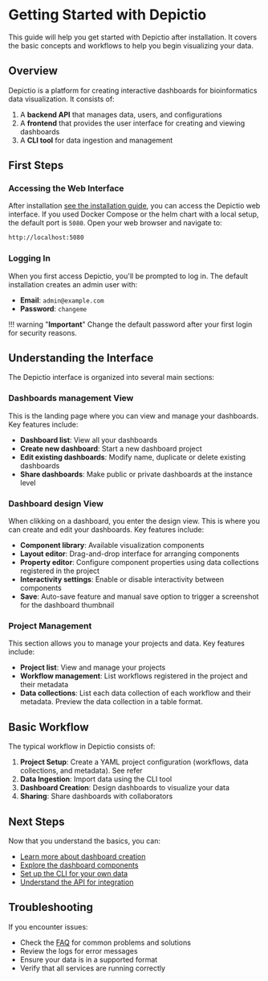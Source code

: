 # Getting Started with Depictio

This guide will help you get started with Depictio after installation. It covers the basic concepts and workflows to help you begin visualizing your data.

## Overview

Depictio is a platform for creating interactive dashboards for bioinformatics data visualization. It consists of:

1. A **backend API** that manages data, users, and configurations
2. A **frontend** that provides the user interface for creating and viewing dashboards
3. A **CLI tool** for data ingestion and management

## First Steps

### Accessing the Web Interface

After installation [see the installation guide](../installation/README.md), you can access the Depictio web interface. If you used Docker Compose or the helm chart with a local setup, the default port is `5080`. Open your web browser and navigate to:

```bash
http://localhost:5080
```

### Logging In

When you first access Depictio, you'll be prompted to log in. The default installation creates an admin user with:

- **Email**: `admin@example.com`
- **Password**: `changeme`

<!-- markdownlint-disable MD046 -->
!!! warning "**Important**"
    Change the default password after your first login for security reasons.
<!-- markdownlint-enable MD046 -->

## Understanding the Interface

The Depictio interface is organized into several main sections:

### Dashboards management View

This is the landing page where you can view and manage your dashboards. Key features include:

- **Dashboard list**: View all your dashboards
- **Create new dashboard**: Start a new dashboard project
- **Edit existing dashboards**: Modify name, duplicate or delete existing dashboards
- **Share dashboards**: Make public or private dashboards at the instance level

### Dashboard design View

When clikking on a dashboard, you enter the design view. This is where you can create and edit your dashboards. Key features include:

- **Component library**: Available visualization components
- **Layout editor**: Drag-and-drop interface for arranging components
- **Property editor**: Configure component properties using data collections registered in the project
- **Interactivity settings**: Enable or disable interactivity between components
- **Save**: Auto-save feature and manual save option to trigger a screenshot for the dashboard thumbnail

### Project Management

This section allows you to manage your projects and data. Key features include:

- **Project list**: View and manage your projects
- **Workflow management**: List workflows registered in the project and their metadata
- **Data collections**: List each data collection of each workflow and their metadata. Preview the data collection in a table format.

## Basic Workflow

The typical workflow in Depictio consists of:

1. **Project Setup**: Create a YAML project configuration (workflows, data collections, and metadata). See refer
2. **Data Ingestion**: Import data using the CLI tool
3. **Dashboard Creation**: Design dashboards to visualize your data
4. **Sharing**: Share dashboards with collaborators

## Next Steps

Now that you understand the basics, you can:

- [Learn more about dashboard creation](guides/dashboard_creation.md)
- [Explore the dashboard components](guides/dashboard_usage.md)
- [Set up the CLI for your own data](../depictio-cli/usage.md)
- [Understand the API for integration](../api/overview.md)

## Troubleshooting

If you encounter issues:

- Check the [FAQ](../FAQ/general.md) for common problems and solutions
- Review the logs for error messages
- Ensure your data is in a supported format
- Verify that all services are running correctly
